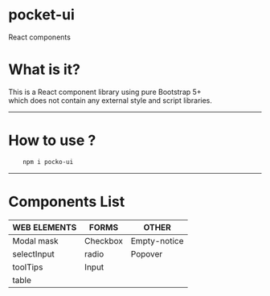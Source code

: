 # pocket-ui
React components

# What is it?

This is a React component library using pure Bootstrap 5+  
which does not contain any external style and script libraries.

<hr>

# How to use ?

```bash
    npm i pocko-ui
```

<hr>

# Components List

| WEB ELEMENTS | FORMS    | OTHER        |
| ------------ | -------- | ------------ |
| Modal mask   | Checkbox | Empty-notice |
| selectInput  | radio    | Popover      |
| toolTips     | Input    |              |
| table        |          |              |
